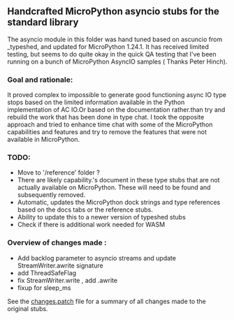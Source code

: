 ## Handcrafted MicroPython asyncio stubs for the standard library

The asyncio module in this folder was hand tuned based on ascuncio from _typeshed, and updated for MicroPython 1.24.1.
It has received limited testing, but seems to do quite okay in the quick QA testing that I've been running on a bunch of MicroPython AsyncIO samples ( Thanks Peter Hinch).


### Goal and rationale:
It proved complex to impossible to generate good functioning async IO type stops based on the limited information available in the Python implementation of AC IO.Or based on the documentation rather.than try and rebuild the work that has been done in type chat. I took the opposite approach and tried to enhance time chat with some of the MicroPython capabilities and features and try to remove the features that were not available in MicroPython.


### TODO:
- Move to '/reference' folder ?
- There are likely capability.'s document in these type stubs that are not actually available on MicroPython. These will need to be found and subsequently removed.
- Automatic, updates the MicroPython dock strings and type references based on the docs tabs or the reference stubs.
- Ability to update this to a newer version of typeshed stubs
- Check if there is additional work needed for WASM 

### Overview of changes made : 
- Add backlog parameter to asyncio streams and update StreamWriter.awrite signature
- add ThreadSafeFlag
- fix StreamWriter.write , add .awrite
- fixup for sleep_ms

See the [changes.patch](./changes.patch) file for a summary of all changes made to the original stubs.